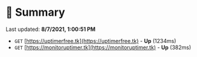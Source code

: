 # 📖 Summary
Last updated: **8/7/2021, 1:00:51 PM**

- `GET` [https://uptimerfree.tk](https://uptimerfree.tk) - **Up** (1234ms)
- `GET` [https://monitoruptimer.tk](https://monitoruptimer.tk) - **Up** (382ms)
